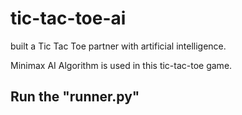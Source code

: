 
# tic-tac-toe-ai
built a Tic Tac Toe partner with artificial intelligence.

Minimax AI Algorithm is used in this tic-tac-toe game.

## Run the "runner.py"

